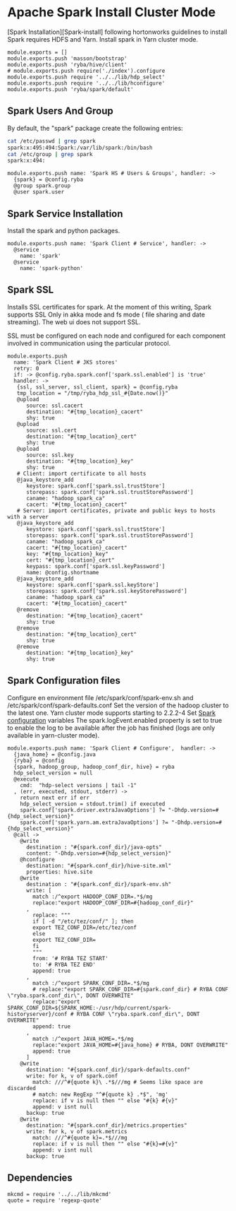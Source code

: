 # Apache Spark Install Cluster Mode

[Spark Installation][Spark-install] following hortonworks guidelines to install
Spark requires HDFS and Yarn. Install spark in Yarn cluster mode.

    module.exports = []
    module.exports.push 'masson/bootstrap'
    module.exports.push 'ryba/hive/client'
    # module.exports.push require('./index').configure
    module.exports.push require '../../lib/hdp_select'
    module.exports.push require '../../lib/hconfigure'
    module.exports.push 'ryba/spark/default'


## Spark Users And Group

By default, the "spark" package create the following entries:

```bash
cat /etc/passwd | grep spark
spark:x:495:494:Spark:/var/lib/spark:/bin/bash
cat /etc/group | grep spark
spark:x:494:
```

    module.exports.push name: 'Spark HS # Users & Groups', handler: ->
      {spark} = @config.ryba
      @group spark.group
      @user spark.user

## Spark Service Installation

Install the spark and python packages.

    module.exports.push name: 'Spark Client # Service', handler: ->
      @service
        name: 'spark'
      @service
        name: 'spark-python'

## Spark SSL

Installs SSL certificates for spark. At the moment of this writing, Spark
supports SSL Only in akka mode and fs mode ( file sharing and date streaming).
The web ui does not support SSL.

SSL must be configured on each node and configured for each component involved
in communication using the particular protocol.

    module.exports.push
      name: 'Spark Client # JKS stores'
      retry: 0
      if: -> @config.ryba.spark.conf['spark.ssl.enabled'] is 'true'
      handler: ->
       {ssl, ssl_server, ssl_client, spark} = @config.ryba
       tmp_location = "/tmp/ryba_hdp_ssl_#{Date.now()}"
       @upload
          source: ssl.cacert
          destination: "#{tmp_location}_cacert"
          shy: true
       @upload
          source: ssl.cert
          destination: "#{tmp_location}_cert"
          shy: true
       @upload
          source: ssl.key
          destination: "#{tmp_location}_key"
          shy: true
       # Client: import certificate to all hosts
       @java_keystore_add
          keystore: spark.conf['spark.ssl.trustStore']
          storepass: spark.conf['spark.ssl.trustStorePassword']
          caname: "hadoop_spark_ca"
          cacert: "#{tmp_location}_cacert"
       # Server: import certificates, private and public keys to hosts with a server
       @java_keystore_add
          keystore: spark.conf['spark.ssl.trustStore']
          storepass: spark.conf['spark.ssl.trustStorePassword']
          caname: "hadoop_spark_ca"
          cacert: "#{tmp_location}_cacert"
          key: "#{tmp_location}_key"
          cert: "#{tmp_location}_cert"
          keypass: spark.conf['spark.ssl.keyPassword']
          name: @config.shortname
       @java_keystore_add
          keystore: spark.conf['spark.ssl.keyStore']
          storepass: spark.conf['spark.ssl.keyStorePassword']
          caname: "hadoop_spark_ca"
          cacert: "#{tmp_location}_cacert"
       @remove
          destination: "#{tmp_location}_cacert"
          shy: true
       @remove
          destination: "#{tmp_location}_cert"
          shy: true
       @remove
          destination: "#{tmp_location}_key"
          shy: true

## Spark Configuration files

Configure en environment file /etc/spark/conf/spark-env.sh and /etc/spark/conf/spark-defaults.conf
Set the version of the hadoop cluster to the latest one. Yarn cluster mode supports starting to 2.2.2-4
Set [Spark configuration][spark-conf] variables
The spark.logEvent.enabled property is set to true to enable the log to be available after the job
has finished (logs are only available in yarn-cluster mode). 

    module.exports.push name: 'Spark Client # Configure',  handler: ->
      {java_home} = @config.java
      {ryba} = @config
      {spark, hadoop_group, hadoop_conf_dir, hive} = ryba
      hdp_select_version = null
      @execute
        cmd:  "hdp-select versions | tail -1"
      , (err, executed, stdout, stderr) ->
        return next err if err
        hdp_select_version = stdout.trim() if executed
        spark.conf['spark.driver.extraJavaOptions'] ?= "-Dhdp.version=#{hdp_select_version}"
        spark.conf['spark.yarn.am.extraJavaOptions'] ?= "-Dhdp.version=#{hdp_select_version}"
      @call ->
        @write
          destination : "#{spark.conf_dir}/java-opts"
          content: "-Dhdp.version=#{hdp_select_version}"
        @hconfigure
          destination: "#{spark.conf_dir}/hive-site.xml"
          properties: hive.site
        @write
          destination : "#{spark.conf_dir}/spark-env.sh"
          write: [
            match :/^export HADOOP_CONF_DIR=.*$/mg
            replace:"export HADOOP_CONF_DIR=#{hadoop_conf_dir}"
          ,
            replace: """
            if [ -d "/etc/tez/conf/" ]; then
            export TEZ_CONF_DIR=/etc/tez/conf
            else
            export TEZ_CONF_DIR=
            fi
            """
            from: '# RYBA TEZ START'
            to: '# RYBA TEZ END'
            append: true
          ,
            match :/^export SPARK_CONF_DIR=.*$/mg
            # replace:"export SPARK_CONF_DIR=#{spark.conf_dir} # RYBA CONF \"ryba.spark.conf_dir\", DONT OVERWRITE"
            replace:"export SPARK_CONF_DIR=${SPARK_HOME:-/usr/hdp/current/spark-historyserver}/conf # RYBA CONF \"ryba.spark.conf_dir\", DONT OVERWRITE"
            append: true
          ,
            match :/^export JAVA_HOME=.*$/mg
            replace:"export JAVA_HOME=#{java_home} # RYBA, DONT OVERWRITE"
            append: true
          ]
        @write
          destination: "#{spark.conf_dir}/spark-defaults.conf"
          write: for k, v of spark.conf
            match: ///^#{quote k}\ .*$///mg # Seems like space are discarded
            # match: new RegExp "^#{quote k} .*$", 'mg'
            replace: if v is null then "" else "#{k} #{v}"
            append: v isnt null
          backup: true
        @write
          destination: "#{spark.conf_dir}/metrics.properties"
          write: for k, v of spark.metrics
            match: ///^#{quote k}=.*$///mg
            replace: if v is null then "" else "#{k}=#{v}"
            append: v isnt null
          backup: true

## Dependencies

    mkcmd = require '../../lib/mkcmd'
    quote = require 'regexp-quote'

[spark-conf]:https://spark.apache.org/docs/latest/configuration.html
